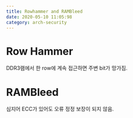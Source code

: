 ```yaml
---
title: Rowhammer and RAMBleed
date: 2020-05-10 11:05:98
category: arch-security
---
```


# Row Hammer
DDR3램에서 한 row에 계속 접근하면 주변 bit가 망가짐. 

# RAMBleed
심지어 ECC가 있어도 오류 정정 보장이 되지 않음.